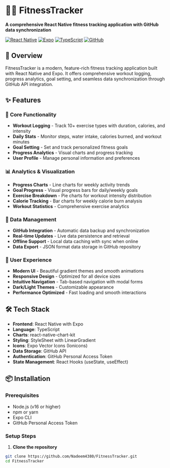 # 🏃‍♂️ FitnessTracker

**A comprehensive React Native fitness tracking application with GitHub data synchronization**

[![React Native](https://img.shields.io/badge/React%20Native-0.72+-blue.svg)](https://reactnative.dev/)
[![Expo](https://img.shields.io/badge/Expo-SDK%2049+-black.svg)](https://expo.dev/)
[![TypeScript](https://img.shields.io/badge/TypeScript-5.0+-blue.svg)](https://www.typescriptlang.org/)
[![GitHub](https://img.shields.io/badge/Data%20Storage-GitHub%20API-green.svg)](https://docs.github.com/en/rest)

## 📱 Overview

FitnessTracker is a modern, feature-rich fitness tracking application built with React Native and Expo. It offers comprehensive workout logging, progress analytics, goal setting, and seamless data synchronization through GitHub API integration.

## ✨ Features

### 🎯 **Core Functionality**
- **Workout Logging** - Track 10+ exercise types with duration, calories, and intensity
- **Daily Stats** - Monitor steps, water intake, calories burned, and workout minutes
- **Goal Setting** - Set and track personalized fitness goals
- **Progress Analytics** - Visual charts and progress tracking
- **User Profile** - Manage personal information and preferences

### 📊 **Analytics & Visualization**
- **Progress Charts** - Line charts for weekly activity trends
- **Goal Progress** - Visual progress bars for daily/weekly goals
- **Exercise Breakdown** - Pie charts for workout intensity distribution
- **Calorie Tracking** - Bar charts for weekly calorie burn analysis
- **Workout Statistics** - Comprehensive exercise analytics

### 🔄 **Data Management**
- **GitHub Integration** - Automatic data backup and synchronization
- **Real-time Updates** - Live data persistence and retrieval
- **Offline Support** - Local data caching with sync when online
- **Data Export** - JSON format data storage in GitHub repository

### 🎨 **User Experience**
- **Modern UI** - Beautiful gradient themes and smooth animations
- **Responsive Design** - Optimized for all device sizes
- **Intuitive Navigation** - Tab-based navigation with modal forms
- **Dark/Light Themes** - Customizable appearance
- **Performance Optimized** - Fast loading and smooth interactions

## 🛠️ Tech Stack

- **Frontend**: React Native with Expo
- **Language**: TypeScript
- **Charts**: react-native-chart-kit
- **Styling**: StyleSheet with LinearGradient
- **Icons**: Expo Vector Icons (Ionicons)
- **Data Storage**: GitHub API
- **Authentication**: GitHub Personal Access Token
- **State Management**: React Hooks (useState, useEffect)

## 📦 Installation

### Prerequisites
- Node.js (v16 or higher)
- npm or yarn
- Expo CLI
- GitHub Personal Access Token

### Setup Steps

1. **Clone the repository**
```bash
git clone https://github.com/Nadeem4380/FitnessTracker.git
cd FitnessTracker

